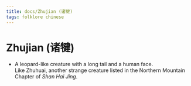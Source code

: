 ```yaml
---
title: docs/Zhujian (诸犍)
tags: folklore chinese
---
```


# Zhujian (诸犍)
- A leopard-like creature with a long tail and a human face.  
	Like Zhuhuai, another strange creature listed in the Northern Mountain  
	Chapter of _Shan Hai Jing_.